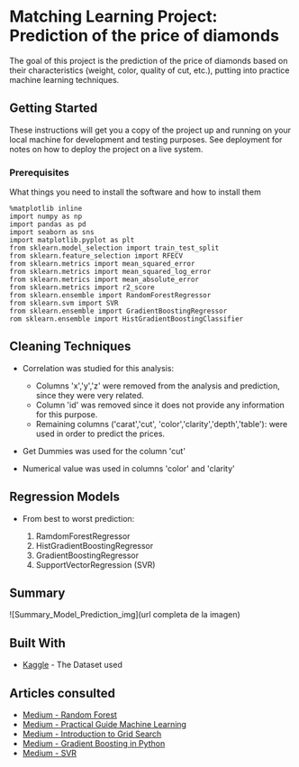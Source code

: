 # Matching Learning Project: Prediction of the price of diamonds

The goal of this project is the prediction of the price of diamonds based on their characteristics (weight, color, quality of cut, etc.), putting into practice machine learning techniques.

## Getting Started

These instructions will get you a copy of the project up and running on your local machine for development and testing purposes. See deployment for notes on how to deploy the project on a live system.

### Prerequisites

What things you need to install the software and how to install them

```
%matplotlib inline
import numpy as np
import pandas as pd
import seaborn as sns
import matplotlib.pyplot as plt
from sklearn.model_selection import train_test_split
from sklearn.feature_selection import RFECV
from sklearn.metrics import mean_squared_error
from sklearn.metrics import mean_squared_log_error
from sklearn.metrics import mean_absolute_error
from sklearn.metrics import r2_score
from sklearn.ensemble import RandomForestRegressor
from sklearn.svm import SVR
from sklearn.ensemble import GradientBoostingRegressor
rom sklearn.ensemble import HistGradientBoostingClassifier
```
## Cleaning Techniques

* Correlation was studied for this analysis:

    - Columns 'x','y','z' were removed from the analysis and prediction, since they were very related.
    - Column 'id' was removed since it does not provide any information for this purpose.
    - Remaining columns ('carat','cut',	'color','clarity','depth','table'): were used in order to predict the prices.

* Get Dummies was used for the column 'cut'
* Numerical value was used in columns 'color' and 'clarity'

## Regression Models

* From best to worst prediction:

    1. RamdomForestRegressor
    2. HistGradientBoostingRegressor
    3. GradientBoostingRegressor
    4. SupportVectorRegression (SVR)

## Summary

![Summary_Model_Prediction_img](url completa de la imagen)

## Built With

* [Kaggle](hhttps://www.kaggle.com/c/diamonds-datamad0120) - The Dataset used

## Articles consulted

* [Medium - Random Forest](https://medium.com/datadriveninvestor/random-forest-regression-9871bc9a25eb)
* [Medium - Practical Guide Machine Learning](https://medium.com/datadriveninvestor/a-practical-guide-to-getting-started-with-machine-learning-3a6fcc0f95aa)
* [Medium - Introduction to Grid Search](https://medium.com/datadriveninvestor/an-introduction-to-grid-search-ff57adcc0998)
* [Medium - Gradient Boosting in Python](https://towardsdatascience.com/machine-learning-part-18-boosting-algorithms-gradient-boosting-in-python-ef5ae6965be4)
* [Medium - SVR](https://medium.com/pursuitnotes/support-vector-regression-in-6-steps-with-python-c4569acd062d)